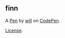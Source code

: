 finn
----


A [Pen](https://codepen.io/zerialoh/pen/poQVzZw) by [will](https://codepen.io/zerialoh) on [CodePen](https://codepen.io).

[License](https://codepen.io/license/pen/poQVzZw).